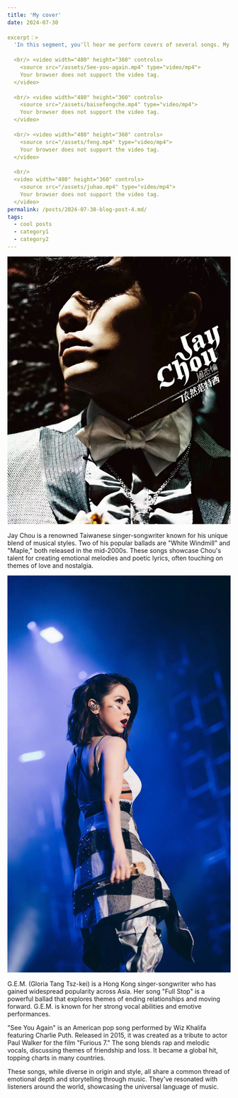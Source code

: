 ```yaml
---
title: 'My cover'
date: 2024-07-30

excerpt：>
  'In this segment, you'll hear me perform covers of several songs. My skill level is modest, so please consider this as purely for fun and entertainment.

  <br/> <video width="480" height="360" controls>
    <source src="/assets/See-you-again.mp4" type="video/mp4">
    Your browser does not support the video tag.
  </video>

  <br/> <video width="480" height="360" controls>
    <source src="/assets/baisefengche.mp4" type="video/mp4">
    Your browser does not support the video tag.
  </video>

  <br/> <video width="480" height="360" controls>
    <source src="/assets/feng.mp4" type="video/mp4">
    Your browser does not support the video tag.
  </video>
  
  <br/>
  <video width="480" height="360" controls>
    <source src="/assets/juhao.mp4" type="video/mp4">
    Your browser does not support the video tag.
  </video>
permalink: /posts/2024-07-30-blog-post-4.md/
tags:
  - cool posts
  - category1
  - category2
---
```


<img src='/images/周杰伦.png'>

Jay Chou is a renowned Taiwanese singer-songwriter known for his unique blend of musical styles. Two of his popular ballads are "White Windmill" and "Maple," both released in the mid-2000s. These songs showcase Chou's talent for creating emotional melodies and poetic lyrics, often touching on themes of love and nostalgia.


<img src='/images/邓紫棋.png'>

G.E.M. (Gloria Tang Tsz-kei) is a Hong Kong singer-songwriter who has gained widespread popularity across Asia. Her song "Full Stop" is a powerful ballad that explores themes of ending relationships and moving forward. G.E.M. is known for her strong vocal abilities and emotive performances.

"See You Again" is an American pop song performed by Wiz Khalifa featuring Charlie Puth. Released in 2015, it was created as a tribute to actor Paul Walker for the film "Furious 7." The song blends rap and melodic vocals, discussing themes of friendship and loss. It became a global hit, topping charts in many countries.

These songs, while diverse in origin and style, all share a common thread of emotional depth and storytelling through music. They've resonated with listeners around the world, showcasing the universal language of music.
